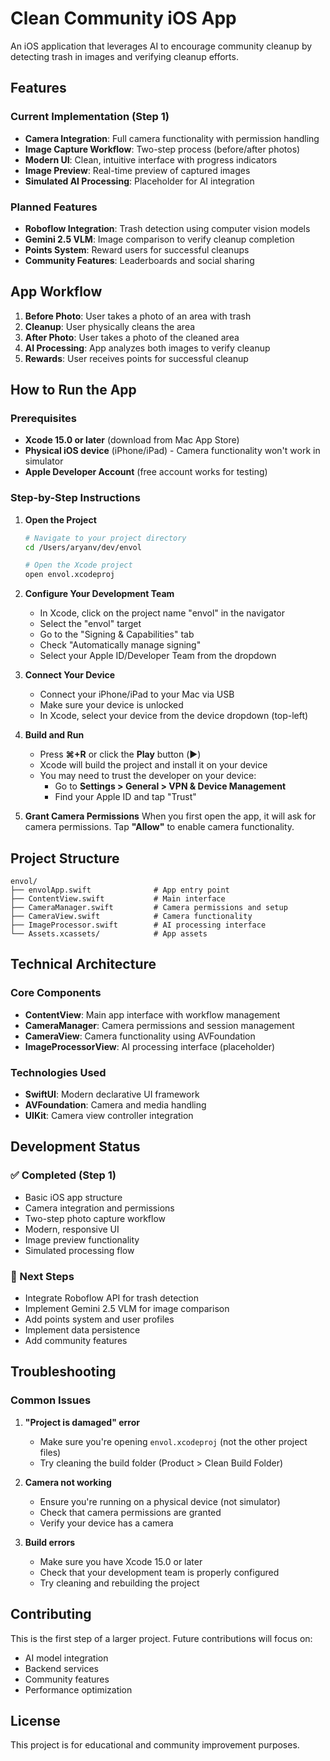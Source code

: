 # Clean Community iOS App

An iOS application that leverages AI to encourage community cleanup by detecting trash in images and verifying cleanup efforts.

## Features

### Current Implementation (Step 1)
- **Camera Integration**: Full camera functionality with permission handling
- **Image Capture Workflow**: Two-step process (before/after photos)
- **Modern UI**: Clean, intuitive interface with progress indicators
- **Image Preview**: Real-time preview of captured images
- **Simulated AI Processing**: Placeholder for AI integration

### Planned Features
- **Roboflow Integration**: Trash detection using computer vision models
- **Gemini 2.5 VLM**: Image comparison to verify cleanup completion
- **Points System**: Reward users for successful cleanups
- **Community Features**: Leaderboards and social sharing

## App Workflow

1. **Before Photo**: User takes a photo of an area with trash
2. **Cleanup**: User physically cleans the area
3. **After Photo**: User takes a photo of the cleaned area
4. **AI Processing**: App analyzes both images to verify cleanup
5. **Rewards**: User receives points for successful cleanup

## How to Run the App

### Prerequisites
- **Xcode 15.0 or later** (download from Mac App Store)
- **Physical iOS device** (iPhone/iPad) - Camera functionality won't work in simulator
- **Apple Developer Account** (free account works for testing)

### Step-by-Step Instructions

1. **Open the Project**
   ```bash
   # Navigate to your project directory
   cd /Users/aryanv/dev/envol
   
   # Open the Xcode project
   open envol.xcodeproj
   ```

2. **Configure Your Development Team**
   - In Xcode, click on the project name "envol" in the navigator
   - Select the "envol" target
   - Go to the "Signing & Capabilities" tab
   - Check "Automatically manage signing"
   - Select your Apple ID/Developer Team from the dropdown

3. **Connect Your Device**
   - Connect your iPhone/iPad to your Mac via USB
   - Make sure your device is unlocked
   - In Xcode, select your device from the device dropdown (top-left)

4. **Build and Run**
   - Press **⌘+R** or click the **Play** button (▶️)
   - Xcode will build the project and install it on your device
   - You may need to trust the developer on your device:
     - Go to **Settings > General > VPN & Device Management**
     - Find your Apple ID and tap "Trust"

5. **Grant Camera Permissions**
   When you first open the app, it will ask for camera permissions. Tap **"Allow"** to enable camera functionality.

## Project Structure

```
envol/
├── envolApp.swift              # App entry point
├── ContentView.swift           # Main interface
├── CameraManager.swift         # Camera permissions and setup
├── CameraView.swift            # Camera functionality
├── ImageProcessor.swift        # AI processing interface
└── Assets.xcassets/            # App assets
```

## Technical Architecture

### Core Components
- **ContentView**: Main app interface with workflow management
- **CameraManager**: Camera permissions and session management
- **CameraView**: Camera functionality using AVFoundation
- **ImageProcessorView**: AI processing interface (placeholder)

### Technologies Used
- **SwiftUI**: Modern declarative UI framework
- **AVFoundation**: Camera and media handling
- **UIKit**: Camera view controller integration

## Development Status

### ✅ Completed (Step 1)
- Basic iOS app structure
- Camera integration and permissions
- Two-step photo capture workflow
- Modern, responsive UI
- Image preview functionality
- Simulated processing flow

### 🔄 Next Steps
- Integrate Roboflow API for trash detection
- Implement Gemini 2.5 VLM for image comparison
- Add points system and user profiles
- Implement data persistence
- Add community features

## Troubleshooting

### Common Issues

1. **"Project is damaged" error**
   - Make sure you're opening `envol.xcodeproj` (not the other project files)
   - Try cleaning the build folder (Product > Clean Build Folder)

2. **Camera not working**
   - Ensure you're running on a physical device (not simulator)
   - Check that camera permissions are granted
   - Verify your device has a camera

3. **Build errors**
   - Make sure you have Xcode 15.0 or later
   - Check that your development team is properly configured
   - Try cleaning and rebuilding the project

## Contributing

This is the first step of a larger project. Future contributions will focus on:
- AI model integration
- Backend services
- Community features
- Performance optimization

## License

This project is for educational and community improvement purposes. 